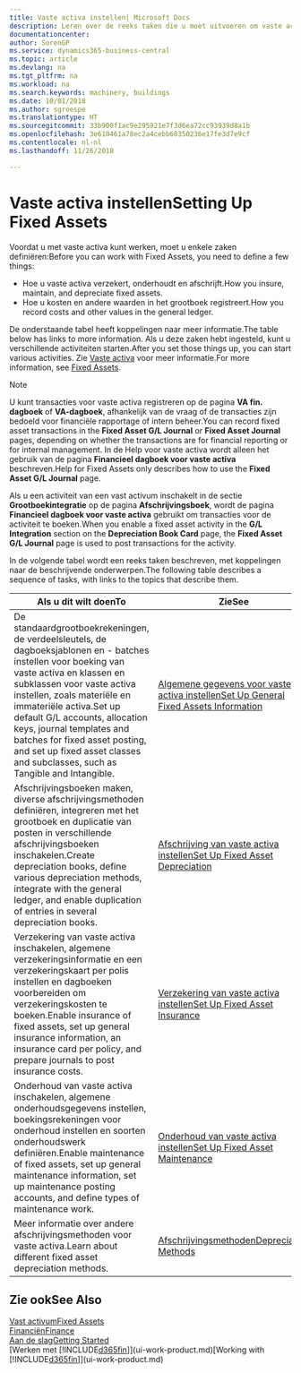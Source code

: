```yaml
---
title: Vaste activa instellen| Microsoft Docs
description: Leren over de reeks taken die u moet uitvoeren om vaste activa in te stellen, zoals machines of gebouwen.
documentationcenter: 
author: SorenGP
ms.service: dynamics365-business-central
ms.topic: article
ms.devlang: na
ms.tgt_pltfrm: na
ms.workload: na
ms.search.keywords: machinery, buildings
ms.date: 10/01/2018
ms.author: sgroespe
ms.translationtype: HT
ms.sourcegitcommit: 33b900f1ac9e295921e7f3d6ea72cc93939d8a1b
ms.openlocfilehash: 3e610461a78ec2a4cebb60350236e17fe3d7e9cf
ms.contentlocale: nl-nl
ms.lasthandoff: 11/26/2018

---
```

# <a name="setting-up-fixed-assets"></a><span data-ttu-id="9eed8-103">Vaste activa instellen</span><span class="sxs-lookup"><span data-stu-id="9eed8-103">Setting Up Fixed Assets</span></span>
<span data-ttu-id="9eed8-104">Voordat u met vaste activa kunt werken, moet u enkele zaken definiëren:</span><span class="sxs-lookup"><span data-stu-id="9eed8-104">Before you can work with Fixed Assets, you need to define a few things:</span></span>  

* <span data-ttu-id="9eed8-105">Hoe u vaste activa verzekert, onderhoudt en afschrijft.</span><span class="sxs-lookup"><span data-stu-id="9eed8-105">How you insure, maintain, and depreciate fixed assets.</span></span>  
* <span data-ttu-id="9eed8-106">Hoe u kosten en andere waarden in het grootboek registreert.</span><span class="sxs-lookup"><span data-stu-id="9eed8-106">How you record costs and other values in the general ledger.</span></span>  

<span data-ttu-id="9eed8-107">De onderstaande tabel heeft koppelingen naar meer informatie.</span><span class="sxs-lookup"><span data-stu-id="9eed8-107">The table below has links to more information.</span></span> <span data-ttu-id="9eed8-108">Als u deze zaken hebt ingesteld, kunt u verschillende activiteiten starten.</span><span class="sxs-lookup"><span data-stu-id="9eed8-108">After you set those things up, you can start various activities.</span></span> <span data-ttu-id="9eed8-109">Zie [Vaste activa](fa-manage.md) voor meer informatie.</span><span class="sxs-lookup"><span data-stu-id="9eed8-109">For more information, see [Fixed Assets](fa-manage.md).</span></span>  

> [!NOTE]  
>   <span data-ttu-id="9eed8-110">U kunt transacties voor vaste activa registreren op de pagina **VA fin. dagboek** of **VA-dagboek**, afhankelijk van de vraag of de transacties zijn bedoeld voor financiële rapportage of intern beheer.</span><span class="sxs-lookup"><span data-stu-id="9eed8-110">You can record fixed asset transactions in the **Fixed Asset G/L Journal** or **Fixed Asset Journal** pages, depending on whether the transactions are for financial reporting or for internal management.</span></span> <span data-ttu-id="9eed8-111">In de Help voor vaste activa wordt alleen het gebruik van de pagina **Financieel dagboek voor vaste activa** beschreven.</span><span class="sxs-lookup"><span data-stu-id="9eed8-111">Help for Fixed Assets only describes how to use the **Fixed Asset G/L Journal** page.</span></span>  

<span data-ttu-id="9eed8-112">Als u een activiteit van een vast activum inschakelt in de sectie **Grootboekintegratie** op de pagina **Afschrijvingsboek**, wordt de pagina **Financieel dagboek voor vaste activa** gebruikt om transacties voor de activiteit te boeken.</span><span class="sxs-lookup"><span data-stu-id="9eed8-112">When you enable a fixed asset activity in the **G/L Integration** section on the **Depreciation Book Card** page, the **Fixed Asset G/L Journal** page is used to post transactions for the activity.</span></span>

<span data-ttu-id="9eed8-113">In de volgende tabel wordt een reeks taken beschreven, met koppelingen naar de beschrijvende onderwerpen.</span><span class="sxs-lookup"><span data-stu-id="9eed8-113">The following table describes a sequence of tasks, with links to the topics that describe them.</span></span>  

| <span data-ttu-id="9eed8-114">Als u dit wilt doen</span><span class="sxs-lookup"><span data-stu-id="9eed8-114">To</span></span> | <span data-ttu-id="9eed8-115">Zie</span><span class="sxs-lookup"><span data-stu-id="9eed8-115">See</span></span> |
| --- | --- |
| <span data-ttu-id="9eed8-116">De standaardgrootboekrekeningen, de verdeelsleutels, de dagboeksjablonen en - batches instellen voor boeking van vaste activa en klassen en subklassen voor vaste activa instellen, zoals materiële en immateriële activa.</span><span class="sxs-lookup"><span data-stu-id="9eed8-116">Set up default G/L accounts, allocation keys, journal templates and batches for fixed asset posting, and set up fixed asset classes and subclasses, such as Tangible and Intangible.</span></span> |[<span data-ttu-id="9eed8-117">Algemene gegevens voor vaste activa instellen</span><span class="sxs-lookup"><span data-stu-id="9eed8-117">Set Up General Fixed Assets Information</span></span>](fa-how-setup-general.md) |
| <span data-ttu-id="9eed8-118">Afschrijvingsboeken maken, diverse afschrijvingsmethoden definiëren, integreren met het grootboek en duplicatie van posten in verschillende afschrijvingsboeken inschakelen.</span><span class="sxs-lookup"><span data-stu-id="9eed8-118">Create depreciation books, define various depreciation methods, integrate with the general ledger, and enable duplication of entries in several depreciation books.</span></span> |[<span data-ttu-id="9eed8-119">Afschrijving van vaste activa instellen</span><span class="sxs-lookup"><span data-stu-id="9eed8-119">Set Up Fixed Asset Depreciation</span></span>](fa-how-setup-depreciation.md) |
| <span data-ttu-id="9eed8-120">Verzekering van vaste activa inschakelen, algemene verzekeringsinformatie en een verzekeringskaart per polis instellen en dagboeken voorbereiden om verzekeringskosten te boeken.</span><span class="sxs-lookup"><span data-stu-id="9eed8-120">Enable insurance of fixed assets, set up general insurance information, an insurance card per policy, and prepare journals to post insurance costs.</span></span> |[<span data-ttu-id="9eed8-121">Verzekering van vaste activa instellen</span><span class="sxs-lookup"><span data-stu-id="9eed8-121">Set Up Fixed Asset Insurance</span></span>](fa-how-setup-insurance.md) |
| <span data-ttu-id="9eed8-122">Onderhoud van vaste activa inschakelen, algemene onderhoudsgegevens instellen, boekingsrekeningen voor onderhoud instellen en soorten onderhoudswerk definiëren.</span><span class="sxs-lookup"><span data-stu-id="9eed8-122">Enable maintenance of fixed assets, set up general maintenance information, set up maintenance posting accounts, and define types of maintenance work.</span></span> |[<span data-ttu-id="9eed8-123">Onderhoud van vaste activa instellen</span><span class="sxs-lookup"><span data-stu-id="9eed8-123">Set Up Fixed Asset Maintenance</span></span>](fa-how-setup-maintenance.md) |
| <span data-ttu-id="9eed8-124">Meer informatie over andere afschrijvingsmethoden voor vaste activa.</span><span class="sxs-lookup"><span data-stu-id="9eed8-124">Learn about different fixed asset depreciation methods.</span></span> |[<span data-ttu-id="9eed8-125">Afschrijvingsmethoden</span><span class="sxs-lookup"><span data-stu-id="9eed8-125">Depreciation Methods</span></span>](fa-depreciation-methods.md) |

## <a name="see-also"></a><span data-ttu-id="9eed8-126">Zie ook</span><span class="sxs-lookup"><span data-stu-id="9eed8-126">See Also</span></span>
[<span data-ttu-id="9eed8-127">Vast activum</span><span class="sxs-lookup"><span data-stu-id="9eed8-127">Fixed Assets</span></span>](fa-manage.md)  
[<span data-ttu-id="9eed8-128">Financiën</span><span class="sxs-lookup"><span data-stu-id="9eed8-128">Finance</span></span>](finance.md)  
[<span data-ttu-id="9eed8-129">Aan de slag</span><span class="sxs-lookup"><span data-stu-id="9eed8-129">Getting Started</span></span>](product-get-started.md)  
<span data-ttu-id="9eed8-130">[Werken met [!INCLUDE[d365fin](includes/d365fin_md.md)]](ui-work-product.md)</span><span class="sxs-lookup"><span data-stu-id="9eed8-130">[Working with [!INCLUDE[d365fin](includes/d365fin_md.md)]](ui-work-product.md)</span></span>

